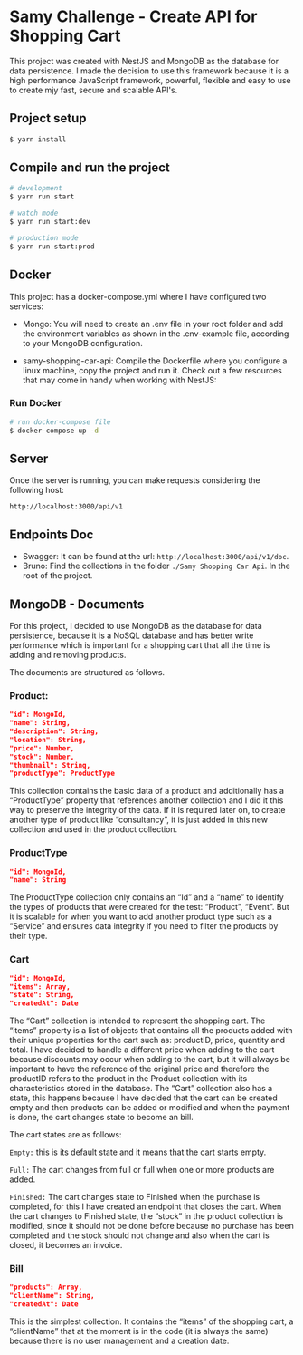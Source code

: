 # Samy Challenge - Create API for Shopping Cart

This project was created with NestJS and MongoDB as the database for data persistence. I made the decision to use this framework because it is a high performance JavaScript framework, powerful, flexible and easy to use to create mjy fast, secure and scalable API's.

## Project setup

```bash
$ yarn install
```

## Compile and run the project

```bash
# development
$ yarn run start

# watch mode
$ yarn run start:dev

# production mode
$ yarn run start:prod
```

## Docker

This project has a docker-compose.yml where I have configured two services:

- Mongo: You will need to create an .env file in your root folder and add the environment variables as shown in the .env-example file, according to your MongoDB configuration.

- samy-shopping-car-api: Compile the Dockerfile where you configure a linux machine, copy the project and run it.
  Check out a few resources that may come in handy when working with NestJS:

### Run Docker

```bash
# run docker-compose file
$ docker-compose up -d
```

## Server

Once the server is running, you can make requests considering the following host:

`http://localhost:3000/api/v1`

## Endpoints Doc

- Swagger: It can be found at the url: `http://localhost:3000/api/v1/doc`.
- Bruno: Find the collections in the folder `./Samy Shopping Car Api`. In the root of the project.

## MongoDB - Documents

For this project, I decided to use MongoDB as the database for data persistence, because it is a NoSQL database and has better write performance which is important for a shopping cart that all the time is adding and removing products.

The documents are structured as follows.

### Product:

```JSON
"id": MongoId,
"name": String,
"description": String,
"location": String,
"price": Number,
"stock": Number,
"thumbnail": String,
"productType": ProductType
```

This collection contains the basic data of a product and additionally has a “ProductType” property that references another collection and I did it this way to preserve the integrity of the data. If it is required later on, to create another type of product like “consultancy”, it is just added in this new collection and used in the product collection.

### ProductType

```JSON
"id": MongoId,
"name": String
```

The ProductType collection only contains an “Id” and a “name” to identify the types of products that were created for the test: “Product”, “Event”. But it is scalable for when you want to add another product type such as a “Service” and ensures data integrity if you need to filter the products by their type.

### Cart

```JSON
"id": MongoId,
"items": Array,
"state": String,
"createdAt": Date
```

The “Cart” collection is intended to represent the shopping cart. The “items” property is a list of objects that contains all the products added with their unique properties for the cart such as: productID, price, quantity and total. I have decided to handle a different price when adding to the cart because discounts may occur when adding to the cart, but it will always be important to have the reference of the original price and therefore the productID refers to the product in the Product collection with its characteristics stored in the database. The “Cart” collection also has a state, this happens because I have decided that the cart can be created empty and then products can be added or modified and when the payment is done, the cart changes state to become an bill.

The cart states are as follows:

`Empty:` this is its default state and it means that the cart starts empty.

`Full:` The cart changes from full or full when one or more products are added.

`Finished:` The cart changes state to Finished when the purchase is completed, for this I have created an endpoint that closes the cart. When the cart changes to Finished state, the “stock” in the product collection is modified, since it should not be done before because no purchase has been completed and the stock should not change and also when the cart is closed, it becomes an invoice.

### Bill

```JSON
"products": Array,
"clientName": String,
"createdAt": Date
```

This is the simplest collection. It contains the “items” of the shopping cart, a “clientName” that at the moment is in the code (it is always the same) because there is no user management and a creation date.
